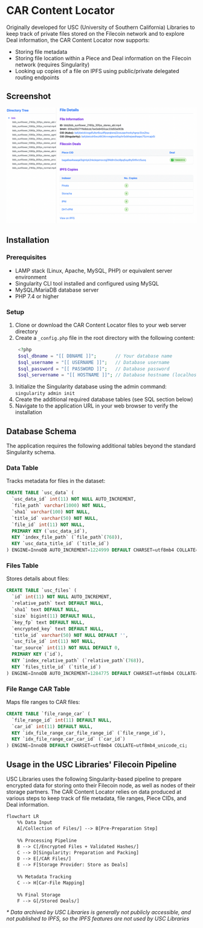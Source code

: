 # CAR Content Locator

Originally developed for USC (University of Southern California) Libraries to keep track of private files stored on the Filecoin network and to explore Deal information, the CAR Content Locator now supports:

- Storing file metadata
- Storing file location within a Piece and Deal information on the Filecoin network (requires Singularity)
- Looking up copies of a file on IPFS using public/private delegated routing endpoints

## Screenshot

![screenshot](screenshot.png)

## Installation

### Prerequisites

- LAMP stack (Linux, Apache, MySQL, PHP) or equivalent server environment
- Singularity CLI tool installed and configured using MySQL
- MySQL/MariaDB database server
- PHP 7.4 or higher

### Setup

1. Clone or download the CAR Content Locator files to your web server directory
1. Create a `_config.php` file in the root directory with the following content:
   ```php
    <?php
    $sql_dbname = "[[ DBNAME ]]";       // Your database name
    $sql_username = "[[ USERNAME ]]";   // Database username
    $sql_password = "[[ PASSWORD ]]";   // Database password
    $sql_servername = "[[ HOSTNAME ]]"; // Database hostname (localhost or IP)
   ```
1. Initialize the Singularity database using the admin command:  
    `singularity admin init`
1. Create the additional required database tables (see SQL section below)
1. Navigate to the application URL in your web browser to verify the installation

## Database Schema

The application requires the following additional tables beyond the standard Singularity schema.

### Data Table

Tracks metadata for files in the dataset:
```sql
CREATE TABLE `usc_data` (
  `usc_data_id` int(11) NOT NULL AUTO_INCREMENT,
  `file_path` varchar(1000) NOT NULL,
  `sha1` varchar(100) NOT NULL,
  `title_id` varchar(50) NOT NULL,
  `file_id` int(11) NOT NULL,
  PRIMARY KEY (`usc_data_id`),
  KEY `index_file_path` (`file_path`(768)),
  KEY `usc_data_title_id` (`title_id`)
) ENGINE=InnoDB AUTO_INCREMENT=1224999 DEFAULT CHARSET=utf8mb4 COLLATE=utf8mb4_general_ci;
```

### Files Table

Stores details about files:
```sql
CREATE TABLE `usc_files` (
  `id` int(11) NOT NULL AUTO_INCREMENT,
  `relative_path` text DEFAULT NULL,
  `sha1` text DEFAULT NULL,
  `size` bigint(11) DEFAULT NULL,
  `key_fp` text DEFAULT NULL,
  `encrypted_key` text DEFAULT NULL,
  `title_id` varchar(50) NOT NULL DEFAULT '',
  `usc_file_id` int(11) NOT NULL,
  `tar_source` int(11) NOT NULL DEFAULT 0,
  PRIMARY KEY (`id`),
  KEY `index_relative_path` (`relative_path`(768)),
  KEY `files_title_id` (`title_id`)
) ENGINE=InnoDB AUTO_INCREMENT=1284775 DEFAULT CHARSET=utf8mb4 COLLATE=utf8mb4_general_ci;
```

### File Range CAR Table

Maps file ranges to CAR files:
```sql
CREATE TABLE `file_range_car` (
  `file_range_id` int(11) DEFAULT NULL,
  `car_id` int(11) DEFAULT NULL,
  KEY `idx_file_range_car_file_range_id` (`file_range_id`),
  KEY `idx_file_range_car_car_id` (`car_id`)
) ENGINE=InnoDB DEFAULT CHARSET=utf8mb4 COLLATE=utf8mb4_unicode_ci;
```

## Usage in the USC Libraries' Filecoin Pipeline

USC Libraries uses the following Singularity-based pipeline to prepare encrypted data for storing onto their Filecoin node, as well as nodes of their storage partners.
The CAR Content Locator relies on data produced at various steps to keep track of file metadata, file ranges, Piece CIDs, and Deal information.

```mermaid
flowchart LR
    %% Data Input
    A[/Collection of Files/] --> B[Pre-Preparation Step]
    
    %% Processing Pipeline
    B --> C[/Encrypted Files + Validated Hashes/]
    C --> D[Singularity: Preparation and Packing]
    D --> E[/CAR Files/]
    E --> F[Storage Provider: Store as Deals]
    
    %% Metadata Tracking
    C --> H[Car-File Mapping]
    
    %% Final Storage
    F --> G[/Stored Deals/]
```

_* Data archived by USC Libraries is generally not publicly accessible, and not published to IPFS, so the IPFS features are not used by USC Libraries_
